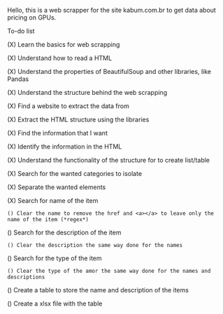 Hello, this is a web scrapper for the site kabum.com.br to get data about pricing on GPUs.

To-do list

(X) Learn the basics for web scrapping

(X) Understand how to read a HTML

(X) Understand the properties of BeautifulSoup and other libraries, like Pandas

(X) Understand the structure behind the web scrapping

(X) Find a website to extract the data from

(X) Extract the HTML structure using the libraries

(X) Find the information that I want

(X) Identify the information in the HTML

(X) Understand the functionality of the structure for to create list/table

(X) Search for the wanted categories to isolate

(X) Separate the wanted elements

(X) Search for name of the item

    () Clear the name to remove the href and <a></a> to leave only the name of the item (*regex*)

() Search for the description of the item

    () Clear the description the same way done for the names

() Search for the type of the item

    () Clear the type of the amor the same way done for the names and descriptions

() Create a table to store the name and description of the items

() Create a xlsx file with the table